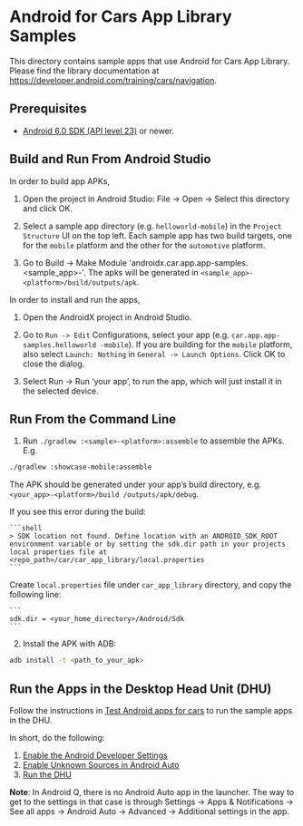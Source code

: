 Android for Cars App Library Samples
===========================================
This directory contains sample apps that use Android for Cars App Library.
Please find the library documentation at https://developer.android.com/training/cars/navigation.

Prerequisites
--------------
- [Android 6.0 SDK (API level 23)](https://developer.android.com/studio/releases/platforms#6.0) or newer.

Build and Run From Android Studio
-----------------------
In order to build app APKs,

1. Open the project in Android Studio: File -> Open -> Select this directory and click OK.

2. Select a sample app directory (e.g. `helloworld-mobile`) in the `Project Structure` UI on the top
 left. Each sample app has two build targets, one for the `mobile` platform and the other for the
  `automotive` platform.

3. Go to Build -> Make Module 'androidx.car.app.app-samples.<sample_app>-<platform>'. The apks
 will be generated in `<sample_app>-<platform>/build/outputs/apk`.

In order to install and run the apps,

1. Open the AndroidX project in Android Studio.

2. Go to `Run -> Edit` Configurations, select your app (e.g. `car.app.app-samples.helloworld
-mobile`). If you are building for the `mobile` platform, also select `Launch: Nothing` in `General
 -> Launch Options`. Click OK to close the dialog.

3. Select Run -> Run ‘your app’, to run the app, which will just install it in the selected device.

Run From the Command Line
---------------------
1. Run `./gradlew :<sample>-<platform>:assemble` to assemble the APKs. E.g.

```bash
./gradlew :showcase-mobile:assemble
```

The APK should be generated under your app’s build directory, e.g. `<your_app>-<platform>/build
/outputs/apk/debug`.

If you see this error during the build:

    ```shell
    > SDK location not found. Define location with an ANDROID_SDK_ROOT environment variable or by setting the sdk.dir path in your projects local properties file at <repo_path>/car/car_app_library/local.properties
    ```

Create `local.properties` file under `car_app_library` directory, and copy the following line:

    ```
    sdk.dir = <your_home_directory>/Android/Sdk
    ```

2. Install the APK with ADB:

```bash
adb install -t <path_to_your_apk>
```

Run the Apps in the Desktop Head Unit (DHU)
-------------------------------------------
Follow the instructions in [Test Android apps for cars][1] to run the sample apps in the DHU.

In short, do the following:

1. [Enable the Android Developer Settings][2]
2. [Enable Unknown Sources in Android Auto][3]
3. [Run the DHU][4]

**Note**: In Android Q, there is no Android Auto app in the launcher. The way to get to the settings in that case is through Settings -> Apps & Notifications -> See all apps -> Android Auto -> Advanced -> Additional settings in the app.


[1]: https://developer.android.com/training/cars/testing
[2]: https://developer.android.com/studio/debug/dev-options
[3]: https://developer.android.com/training/cars/testing#step1
[4]: https://developer.android.com/training/cars/testing#running-dhu
